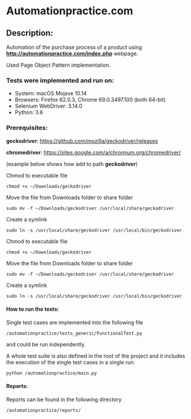 # Automationpractice.com

## Description:
Automation of the purchase process of a product using __http://automationpractice.com/index.php__ webpage.

Used Page Object Pattern implementation. 

### Tests were implemented and run on:
* System: macOS Mojave 10.14
* Browsers: Firefox 62.0.3, Chrome 69.0.3497.100 (both 64-bit)
* Selenium WebDriver: 3.14.0
* Python: 3.6

### Prerequisites:
__geckodriver__: https://github.com/mozilla/geckodriver/releases

__chromedriver__: https://sites.google.com/a/chromium.org/chromedriver/

(example below shows how add to path __geckodriver__)

Chmod to executable file
```
chmod +x ~/Downloads/geckodriver
```
Move the file from Downloads folder to share folder
```
sudo mv -f ~/Downloads/geckodriver /usr/local/share/geckodriver
```
Create a symlink
```
sudo ln -s /usr/local/share/geckodriver /usr/local/bin/geckodriver
```
Chmod to executable file
```
chmod +x ~/Downloads/geckodriver
```
Move the file from Downloads folder to share folder
```
sudo mv -f ~/Downloads/geckodriver /usr/local/share/geckodriver
```
Create a symlink
```
sudo ln -s /usr/local/share/geckodriver /usr/local/bin/geckodriver
```
#### How to run the tests:
Single test cases are implemented into the following file
```
/automationpractice/tests_generic/FunctionalTest.py
```
and could be run independently.

A whole test suite is also defined in the root of the project and it includes the execution of the single test cases in a single run.
```
python /automationpractice/main.py
```
#### Reports:
Reports can be found in the following directory
```
/automationpractice/reports/
```